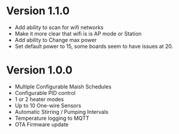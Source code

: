 
# Version 1.1.0

- Add ability to scan for wifi networks
- Make it more clear that wifi is is AP mode or Station
- Add ability to Change max power
- Set default power to 15, some boards seem to have issues at 20.


# Version 1.0.0

- Multiple Configurable Maish Schedules
- Configurable PID control
- 1 or 2 heater modes
- Up to 10 One-wire Sensors
- Automatic Stirring / Pumping Intervals
- Temperature logging to MQTT
- OTA Firmware update
